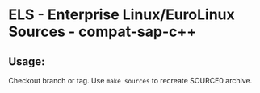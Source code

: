 # ELS - Enterprise Linux/EuroLinux Sources - compat-sap-c++
 
## Usage:
  Checkout branch or tag. Use `make sources` to recreate  SOURCE0 archive.
